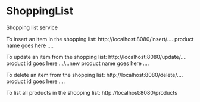 # ShoppingList
Shopping list service

To insert an item in the shopping list: http://localhost:8080/insert/.... product name goes here ....

To update an item from the shopping list: http://localhost:8080/update/.... product id goes here .../...new product name goes here ....

To delete an item from the shopping list: http://localhost:8080/delete/.... product id goes here ....

To list all products in the shopping list: http://localhost:8080/products
